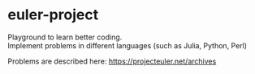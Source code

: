 # euler-project
Playground to learn better coding. </br>
Implement problems in different languages (such as Julia, Python, Perl) 

Problems are described here:
https://projecteuler.net/archives
